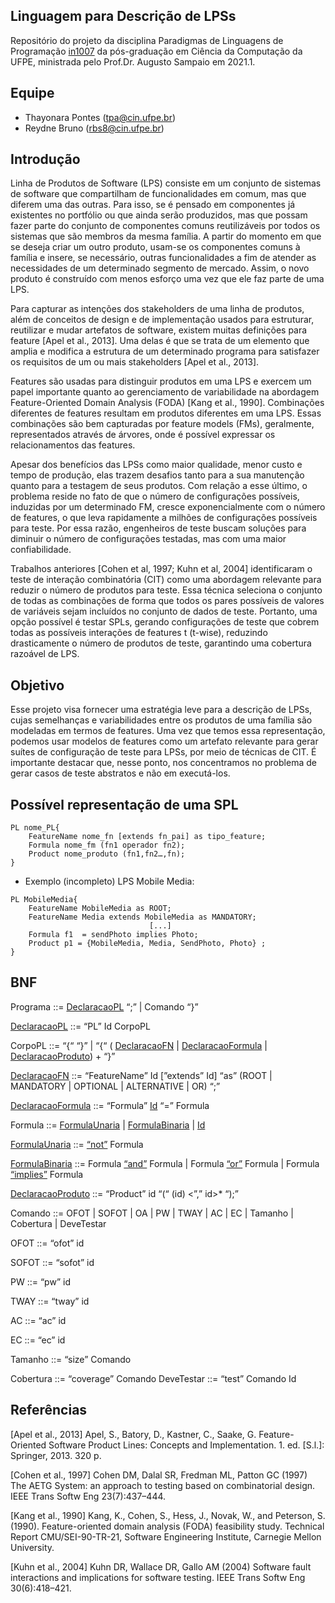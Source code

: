 ## Linguagem para Descrição de LPSs

Repositório do projeto da disciplina Paradigmas de Linguagens de Programação [in1007](https://www.cin.ufpe.br/~in1007/) da pós-graduação em Ciência da Computação da UFPE, ministrada pelo Prof.Dr. Augusto Sampaio em 2021.1.

## Equipe
- Thayonara Pontes (tpa@cin.ufpe.br) 
- Reydne Bruno (rbs8@cin.ufpe.br)

## Introdução

Linha de Produtos de Software (LPS) consiste em um conjunto de sistemas de software que compartilham de funcionalidades em comum, mas que diferem uma das outras. Para isso, se é pensado em componentes já existentes no portfólio ou que ainda serão produzidos, mas que possam fazer parte do conjunto de componentes comuns reutilizáveis por todos os sistemas que são membros da mesma família. A partir do momento em que se deseja criar um outro produto, usam-se os componentes comuns à família e insere, se necessário, outras funcionalidades a fim de atender as necessidades de um determinado segmento de mercado. Assim, o novo produto é construído com menos esforço uma vez que ele faz parte de uma LPS.

Para capturar as intenções dos stakeholders de uma linha de produtos, além de conceitos de design e de implementação usados para estruturar, reutilizar e mudar artefatos de software, existem muitas definições para feature [Apel et al., 2013]. Uma delas é que se trata de um elemento que amplia e modifica a estrutura de um determinado programa para satisfazer os requisitos de um ou mais stakeholders [Apel et al., 2013].

Features são usadas para distinguir produtos em uma LPS e exercem um papel importante quanto ao gerenciamento de variabilidade na abordagem Feature-Oriented Domain Analysis
(FODA) [Kang et al., 1990]. Combinações diferentes de features resultam em produtos diferentes em uma LPS. Essas combinações são bem capturadas por feature models (FMs), geralmente, representados através de árvores, onde é possível expressar os relacionamentos das features.

Apesar dos benefícios das LPSs como maior qualidade, menor custo e tempo de produção, elas trazem desafios tanto para a sua manutenção quanto para a testagem de seus produtos. Com relação a esse último, o problema reside no fato de que o  número de configurações possíveis, induzidas por um determinado FM, cresce exponencialmente com o número de features, o que leva rapidamente a milhões de configurações possíveis para teste. Por essa razão, engenheiros de teste buscam soluções para diminuir o número de configurações testadas, mas com uma maior confiabilidade. 

Trabalhos anteriores [Cohen et al, 1997; Kuhn et al, 2004] identificaram o teste de interação combinatória (CIT) como uma abordagem relevante para reduzir o número de produtos para teste. Essa técnica seleciona o conjunto de todas as combinações de forma que todos os pares possíveis de valores de variáveis ​​sejam incluídos no conjunto de dados de teste. Portanto, uma opção possível é testar SPLs, gerando configurações de teste que cobrem todas as possíveis interações de features t (t-wise), reduzindo drasticamente o número de produtos de teste, garantindo uma cobertura razoável de LPS.

## Objetivo

Esse projeto visa fornecer uma estratégia leve para a descrição de LPSs, cujas semelhanças e variabilidades entre os produtos de uma família são modeladas em termos de features. Uma vez que temos essa representação, podemos usar modelos de features como um artefato relevante para gerar suítes de configuração de teste para LPSs, por meio de técnicas de CIT. É importante destacar que, nesse ponto, nos concentramos no problema de gerar casos de teste abstratos e não em executá-los.

## Possível representação de uma SPL

```
PL nome_PL{
	FeatureName nome_fn [extends fn_pai] as tipo_feature;
	Formula nome_fm (fn1 operador fn2);
	Product nome_produto (fn1,fn2…,fn);
}
```

- Exemplo (incompleto) LPS Mobile Media:
```
PL MobileMedia{
	FeatureName MobileMedia as ROOT;
	FeatureName Media extends MobileMedia as MANDATORY;
						       [...]
	Formula f1  = sendPhoto implies Photo;
	Product p1 = {MobileMedia, Media, SendPhoto, Photo} ;
} 
```

## BNF
Programa ::= [DeclaracaoPL](https://github.com/Thayonara/plp2021_project/blob/master/src/implementations/PLDeclaration.java)  “;”  | Comando “}”

[DeclaracaoPL](https://github.com/Thayonara/plp2021_project/blob/master/src/implementations/PLDeclaration.java) ::= “PL” Id CorpoPL

CorpoPL ::= “{“ “}”
	      | “{“ ( [DeclaracaoFN](https://github.com/Thayonara/plp2021_project/blob/master/src/implementations/FeatureNameDeclaration.java) | [DeclaracaoFormula](https://github.com/Thayonara/plp2021_project/blob/master/src/implementations/Formula.java) | [DeclaracaoProduto](https://github.com/Thayonara/plp2021_project/blob/master/src/implementations/ProductDeclaration.java)) + “}”
	      
[DeclaracaoFN](https://github.com/Thayonara/plp2021_project/blob/master/src/implementations/FeatureNameDeclaration.java) ::= “FeatureName” Id [”extends” Id] “as” (ROOT 
| MANDATORY
| OPTIONAL
| ALTERNATIVE 
| OR) “;”



[DeclaracaoFormula](https://github.com/Thayonara/plp2021_project/blob/master/src/implementations/FormDeclaration.java) ::= “Formula” [Id](https://github.com/Thayonara/plp2021_project/blob/master/src/implementations/Formula.java) “=” Formula

Formula ::= [FormulaUnaria](https://github.com/Thayonara/plp2021_project/blob/master/src/implementations/UnaryFormula.java) 
| [FormulaBinaria](https://github.com/Thayonara/plp2021_project/blob/master/src/implementations/BinaryFormula.java) 
| [Id](https://github.com/Thayonara/plp2021_project/blob/master/src/implementations/Id.java)

[FormulaUnaria](https://github.com/Thayonara/plp2021_project/blob/master/src/implementations/UnaryFormula.java) ::= [“not”](https://github.com/Thayonara/plp2021_project/blob/master/src/implementations/NotForm.java) Formula

[FormulaBinaria](https://github.com/Thayonara/plp2021_project/blob/master/src/implementations/BinaryFormula.java) ::= Formula [“and”](https://github.com/Thayonara/plp2021_project/blob/master/src/implementations/AndForm.java) Formula 
| Formula [“or”](https://github.com/Thayonara/plp2021_project/blob/master/src/implementations/OrForm.java) Formula
| Formula [“implies”](https://github.com/Thayonara/plp2021_project/blob/master/src/implementations/ImpliesForm.java) Formula

[DeclaracaoProduto](https://github.com/Thayonara/plp2021_project/blob/master/src/implementations/ProductDeclaration.java) ::= “Product” id “(“ (id) <”,” id>* “);”

Comando ::= OFOT 
| SOFOT 
| OA 
| PW 
| TWAY 
| AC 
| EC 
| Tamanho 
| Cobertura 
| DeveTestar

OFOT ::= “ofot” id 

SOFOT ::= “sofot” id 

PW ::= “pw” id 

TWAY ::= “tway” id

AC ::= “ac” id

EC ::= “ec” id

Tamanho ::= “size” Comando

Cobertura ::= “coverage” Comando
DeveTestar ::= “test” Comando Id

		      
## Referências

[Apel et al., 2013] Apel, S., Batory, D., Kastner, C., Saake, G. Feature-Oriented Software Product Lines: Concepts and Implementation. 1. ed. [S.l.]: Springer, 2013. 320 p.

[Cohen et al., 1997] Cohen DM, Dalal SR, Fredman ML, Patton GC (1997) The AETG System: an approach to testing based on combinatorial design. IEEE Trans Softw Eng 23(7):437–444.

[Kang et al., 1990] Kang, K., Cohen, S., Hess, J., Novak, W., and Peterson, S. (1990). Feature-oriented domain analysis (FODA) feasibility study. Technical Report CMU/SEI-90-TR-21, Software Engineering Institute, Carnegie Mellon University.

[Kuhn et al., 2004] Kuhn DR, Wallace DR, Gallo AM (2004) Software fault interactions and implications for software testing. IEEE Trans Softw Eng 30(6):418–421.

